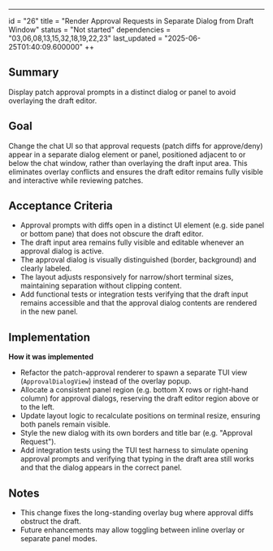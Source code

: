 ---
id = "26"
title = "Render Approval Requests in Separate Dialog from Draft Window"
status = "Not started"
dependencies = "03,06,08,13,15,32,18,19,22,23"
last_updated = "2025-06-25T01:40:09.600000"
++

## Summary
Display patch approval prompts in a distinct dialog or panel to avoid overlaying the draft editor.

## Goal
Change the chat UI so that approval requests (patch diffs for approve/deny) appear in a separate dialog element or panel, positioned adjacent to or below the chat window, rather than overlaying the draft input area.
This eliminates overlay conflicts and ensures the draft editor remains fully visible and interactive while reviewing patches.

## Acceptance Criteria

- Approval prompts with diffs open in a distinct UI element (e.g. side panel or bottom pane) that does not obscure the draft editor.
- The draft input area remains fully visible and editable whenever an approval dialog is active.
- The approval dialog is visually distinguished (border, background) and clearly labeled.
- The layout adjusts responsively for narrow/short terminal sizes, maintaining separation without clipping content.
- Add functional tests or integration tests verifying that the draft input remains accessible and that the approval dialog contents are rendered in the new panel.

## Implementation

**How it was implemented**  
- Refactor the patch-approval renderer to spawn a separate TUI view (`ApprovalDialogView`) instead of the overlay popup.
- Allocate a consistent panel region (e.g. bottom X rows or right-hand column) for approval dialogs, reserving the draft editor region above or to the left.
- Update layout logic to recalculate positions on terminal resize, ensuring both panels remain visible.
- Style the new dialog with its own borders and title bar (e.g. "Approval Request").
- Add integration tests using the TUI test harness to simulate opening approval prompts and verifying that typing in the draft area still works and that the dialog appears in the correct panel.

## Notes

- This change fixes the long-standing overlay bug where approval diffs obstruct the draft.  
- Future enhancements may allow toggling between inline overlay or separate panel modes.
